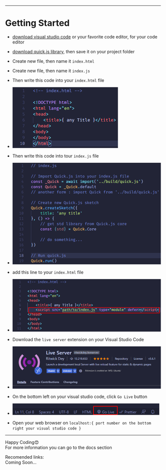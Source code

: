 ___

# **Getting Started**

- [download visual studio code](https://code.visualstudio.com/download) or your favorite code editor, for your code editor

- [download quick.js library](https://github.com/KucingKode/quick.js/releases/download/v2.0.0-alpha/quick.js), then save it on your project folder

- Create new file, then name it `index.html`

- Create new file, then name it `index.js`

- Then write this code into your `index.html` file

- ![html template](./assets/html1.png)  

- Then write this code into tour `index.js` file

- ![js template](./assets/js.png)  

- add this line to your `index.html` file

- ![link js in html](./assets/html2.png)

- Download the `live server` extension on your Visual Studio Code

- ![live server icon](https://github.com/KucingKode/quick.js/raw/main/assets/liveServer.png)

- On the bottom left on your visual studio code, click `Go Live` button

- ![go live button](https://github.com/KucingKode/quick.js/raw/main/assets/goLive.png)

- Open your web browser on `localhost:{ port number on the bottom right your visual studio code }`

___

Happy Coding😍  
For more information you can go to the <a class="docsBtn">docs</a> section

Recomended links:  
Coming Soon...
